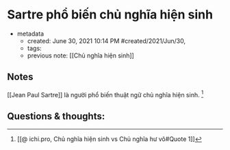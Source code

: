 # Sartre phổ biến chủ nghĩa hiện sinh

- metadata
	- created: June 30, 2021 10:14 PM #created/2021/Jun/30,
	- tags:
	- previous note: [[Chủ nghĩa hiện sinh]]

## Notes
[[Jean Paul Sartre]] là người phổ biến thuật ngữ chủ nghĩa hiện sinh. [^1]

## Questions & thoughts:
[^1]:[[@ ichi.pro, Chủ nghĩa hiện sinh vs Chủ nghĩa hư vô#Quote 1]]